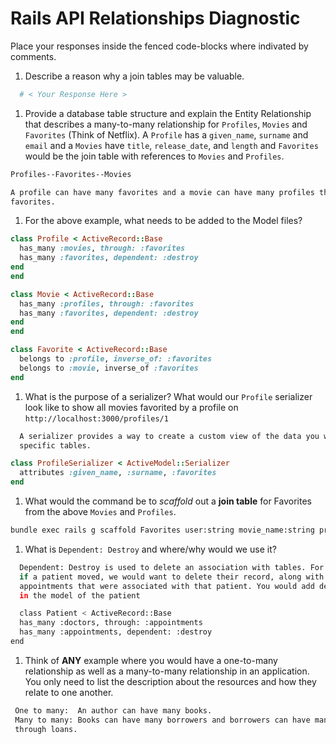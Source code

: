 # Rails API Relationships Diagnostic

Place your responses inside the fenced code-blocks where indivated by comments.

1.  Describe a reason why a join tables may be valuable.

```sh
  # < Your Response Here >
```

1.  Provide a database table structure and explain the Entity Relationship that
describes a many-to-many relationship for `Profiles`, `Movies` and `Favorites`
(Think of Netflix). A `Profile` has a `given_name`, `surname` and `email` and a
`Movies` have `title`, `release_date`, and `length` and `Favorites` would be the
join table with references to `Movies` and `Profiles`.

```sh
Profiles--Favorites--Movies

A profile can have many favorites and a movie can have many profiles through
favorites.

```

1.  For the above example, what needs to be added to the Model files?

```rb
class Profile < ActiveRecord::Base
  has_many :movies, through: :favorites
  has_many :favorites, dependent: :destroy
end
end
```

```rb
class Movie < ActiveRecord::Base
  has_many :profiles, through: :favorites
  has_many :favorites, dependent: :destroy
end
end
```

```rb
class Favorite < ActiveRecord::Base
  belongs to :profile, inverse_of: :favorites
  belongs to :movie, inverse_of :favorites
end
```

1.  What is the purpose of a serializer? What would our `Profile` serializer look
like to show all movies favorited by a profile on
`http://localhost:3000/profiles/1`

```sh
  A serializer provides a way to create a custom view of the data you want to show from
  specific tables.
```

```rb
class ProfileSerializer < ActiveModel::Serializer
  attributes :given_name, :surname, :favorites
end
```

1.  What would the command be to _scaffold_ out a **join table** for Favorites from
the above `Movies` and `Profiles`.

```sh
bundle exec rails g scaffold Favorites user:string movie_name:string profile:references movie:references
```

1.  What is `Dependent: Destroy` and where/why would we use it?

```sh
  Dependent: Destroy is used to delete an association with tables. For instance,
  if a patient moved, we would want to delete their record, along with any
  appointments that were associated with that patient. You would add dependent: Destroy
  in the model of the patient

  class Patient < ActiveRecord::Base
  has_many :doctors, through: :appointments
  has_many :appointments, dependent: :destroy
end
```

1.  Think of **ANY** example where you would have a one-to-many relationship as well
as a many-to-many relationship in an application. You only need to list the
description about the resources and how they relate to one another.

```sh
 One to many:  An author can have many books.
 Many to many: Books can have many borrowers and borrowers can have many books
 through loans.
```
